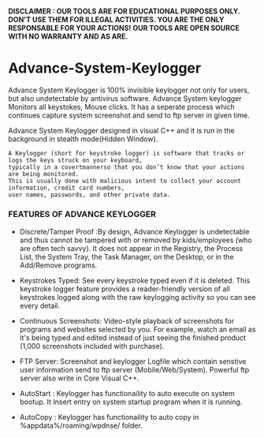 #### <p color="red">DISCLAIMER : OUR TOOLS ARE FOR EDUCATIONAL PURPOSES ONLY. DON'T USE THEM FOR ILLEGAL ACTIVITIES. YOU ARE THE ONLY RESPONSABLE FOR YOUR ACTIONS! OUR TOOLS ARE OPEN SOURCE WITH NO WARRANTY AND AS ARE.</p>

# Advance-System-Keylogger

Advance System Keylogger is 100% invisible keylogger not only for users, but also undetectable by antivirus software. Advance System keylogger Monitors all keystokes, Mouse clicks. It has a seperate process which continues capture system screenshot and send to ftp server in given time. 

Advance System Keylogger designed in visual C++ and it is run in the background in stealth mode(Hidden Window).

```
A Keylogger (short for keystroke logger) is software that tracks or logs the keys struck on your keyboard, 
typically in a covertmannerso that you don’t know that your actions are being monitored. 
This is usually done with malicious intent to collect your account information, credit card numbers,
user names, passwords, and other private data.
```

### FEATURES OF ADVANCE KEYLOGGER

- Discrete/Tamper Proof :By design, Advance Keylogger is undetectable and thus cannot be tampered with or removed by kids/employees (who are often tech savvy). It does not appear in the Registry, the Process List, the System Tray, the Task Manager, on the Desktop, or in the Add/Remove programs.

- Keystrokes Typed: See every keystroke typed even if it is deleted. This keystroke logger feature provides a reader-friendly version of all keystrokes logged along with the raw keylogging activity so you can see every detail. 

- Continuous Screenshots: Video-style playback of screenshots for programs and websites selected by you. For example, watch an email as it's being typed and edited instead of just seeing the finished product (1,000 screenshots included with purchase).

- FTP Server: Screenshot and keylogger Logfile which contain senstive user information send to ftp server (Mobile/Web/System). Powerful ftp server also write in Core Visual C++.

- AutoStart : Keylogger has functionaility to auto execute on system bootup. It Insert entry on system startup program when it is running.

- AutoCopy : Keylogger has functionaility to auto copy in %appdata%/roaming/wpdnse/ folder.
